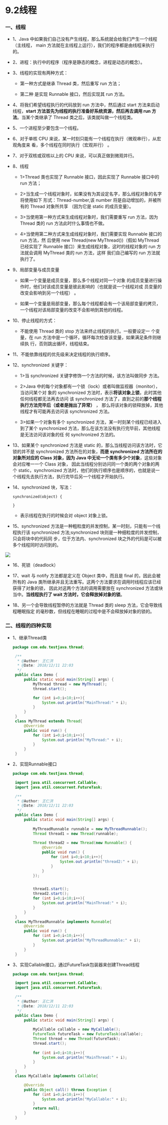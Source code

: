 # 9.2线程

### 一、线程

* 1、Java 中如果我们自己没有产生线程，那么系统就会给我们产生一个线程（主线程， main 方法就在主线程上运行），我们的程序都是由线程来执行的。 

* 2、进程：执行中的程序（程序是静态的概念，进程是动态的概念）。 

* 3、线程的实现有两种方式：

    * 第一种方式是继承 Thread 类，然后重写 run 方法；

    * 第二种 是实现 Runnable 接口，然后实现其 run 方法。 

* 4、将我们希望线程执行的代码放到 run 方法中，然后通过 start 方法来启动线程，**start 方法首先为线程的执行准备好系统资源，然后再去调用 run 方法**。当某个类继承了 Thread 类之后，该类就叫做一个线程类。 

* 5、一个进程至少要包含一个线程。 

* 6、对于单核 CPU 来说，某一时刻只能有一个线程在执行（微观串行），从宏观角度来 看，多个线程在同时执行（宏观并行） 。

* 7、对于双核或双核以上的 CPU 来说，可以真正做到微观并行。 

* 8、线程

    * 1>Thread 类也实现了 Runnable 接口，因此实现了 Runnable 接口中的 run 方法； 

    * 2>当生成一个线程对象时，如果没有为其设定名字，那么线程对象的名字将使用如下 形式：Thread-number,该 number 将是自动增加的，并被所有的 Thread 对象所共享 （因为它是 static 的成员变量）。 

    * 3>当使用第一种方式来生成线程对象时，我们需要重写 run 方法，因为 Thread 类的 run 方法此时什么事情也不做。 

    * 4>当使用第二种方式来生成线程对象时，我们需要实现 Runnable 接口的 run 方法，然 后使用 new Thread(new MyThread())（假如 MyThread 已经实现了 Runnable 接口）来生成线程对象，这时的线程对象的 run 方法就会调用 MyThread 类的 run 方法，这样 我们自己编写的 run 方法就执行了。 

* 9、局部变量与成员变量

    * 如果一个变量是成员变量，那么多个线程对同一个对象 的成员变量进行操作时，他们对该成员变量是彼此影响的（也就是说一个线程对成 员变量的改变会影响到另一个线程） 。 
    
    * 如果一个变量是局部变量，那么每个线程都会有一个该局部变量的拷贝，一个线程对该局部变量的改变不会影响到其他的线程。 

* 10、停止线程的方式：

    * 不能使用 Thread 类的 stop 方法来终止线程的执行。一般要设定一 个变量，在 run 方法中是一个循环，循环每次检查该变量，如果满足条件则继续执 行，否则跳出循环，线程结束。 

* 11、不能依靠线程的优先级来决定线程的执行顺序。

* 12、synchronized 关键字：

    * 1>当 synchronized 关键字修饰一个方法的时候，该方法叫做同步 方法。 
    
    * 2>Java 中的每个对象都有一个锁（lock）或者叫做监视器（monitor），当访问某个对 象的 synchronized 方法时，表示**将该对象上锁**，此时其他任何线程都无法再去访问 该 synchronized 方法了，直到之前的**那个线程执行方法完毕后（或者是抛出了异常）** ， 那么将该对象的锁释放掉，其他线程才有可能再去访问该 synchronized 方法。 
    
    * 3>如果一个对象有多个 synchronized 方法，某一时刻某个线程已经进入到了某个 synchronized 方法，那么在该方法没有执行完毕前，其他线程是无法访问该对象的任 何 synchronized 方法的。 

* 13、如果某个 synchronized 方法是 static 的，那么当线程访问该方法时，它锁的并不是 synchronized 方法所在的对象，**而是 synchronized 方法所在的对象所对应的 Class 对象，因为 Java 中无论一个类有多少个对象**，这些对象会对应唯一一个 Class 对象， 因此当线程分别访问同一个类的两个对象的两个 static，synchronized 方法时，他们的执行顺序也是顺序的，也就是说一个线程先去执行方法，执行完毕后另一个线程才开始执行。 

* 14、synchronized 块，写法： 

      synchronized(object) {

      } 

    * 表示线程在执行的时候会对 object 对象上锁。 

* 15、synchronized 方法是一种粗粒度的并发控制，某一时刻，只能有一个线程执行该 synchronized 方法;synchronized 块则是一种细粒度的并发控制，只会将块中的代码同 步，位于方法内、synchronized 块之外的代码是可以被多个线程同时访问到的。 

![](resources/synchronized.png)

* 16、死锁（deadlock） 

* 17、wait 与 notify 方法都是定义在 Object 类中，而且是 final 的，因此会被所有的 Java 类所继承并且无法重写。这两个方法要求在调用时线程应该已经获得了对象的锁， 因此对这两个方法的调用需要放在 synchronized 方法或块当中。**当线程执行了 wait 方法时，它会释放掉对象的锁**。 

* 18、另一个会导致线程暂停的方法就是 Thread 类的 sleep 方法，它会导致线程睡眠指定 的毫秒数，但线程在睡眠的过程中是不会释放掉对象的锁的。 


### 二、线程的四种实现

* 1、继承Thread类
  ```java
  package com.edu.testjava.thread;

   /**
    * @Author: 王仁洪
    * @Date: 2018/12/11 22:03
    */
   public class Demo {
       public static void main(String[] args) {
           MyThread thread = new MyThread();
           thread.start();

           for (int i=0;i<10;i++){
               System.out.println("MainThread:" + i);
           }
       }
   }
   class MyThread extends Thread{
       @Override
       public void run() {
           for (int i=0;i<10;i++){
               System.out.println("MyThread:" + i);
           }
       }
   }
  ```

* 2、实现Runnable接口

  ```java
  package com.edu.testjava.thread;

   import java.util.concurrent.Callable;
   import java.util.concurrent.FutureTask;

   /**
    * @Author: 王仁洪
    * @Date: 2018/12/11 22:03
    */
   public class Demo {
       public static void main(String[] args) {
       
           MyThreadRunnable runnable = new MyThreadRunnable();
           Thread thread1 = new Thread(runnable);
           
           Thread thread2 = new Thread(new Runnable() {
               @Override
               public void run() {
                   for (int i=0;i<10;i++){
                       System.out.println("thread2:" + i);
                   }
               }
           });


           thread1.start();
           thread2.start();
           for (int i=0;i<10;i++){
               System.out.println("MainThread:" + i);
           }
       }
   }
   class MyThreadRunnable implements Runnable{
       @Override
       public void run() {
           for (int i=0;i<10;i++){
               System.out.println("MyThreadRunnable:" + i);
           }
       }
   }
  ```

* 3、实现Callable接口，通过FutureTask包装器来创建Thread线程
  ```java
  package com.edu.testjava.thread;

   import java.util.concurrent.Callable;
   import java.util.concurrent.FutureTask;

   /**
    * @Author: 王仁洪
    * @Date: 2018/12/11 22:03
    */
   public class Demo {
       public static void main(String[] args) {
       
           MyCallable callable = new MyCallable();
           FutureTask futureTask = new FutureTask(callable);
           Thread thread = new Thread(futureTask);
           thread.start();
           
           for (int i=0;i<10;i++){
               System.out.println("MainThread:" + i);
           }
       }
   }
   class MyCallable implements Callable{

       @Override
       public Object call() throws Exception {
           for (int i=0;i<10;i++){
               System.out.println("MyCallable:" + i);
           }
           return null;
       }
   }
  ```









